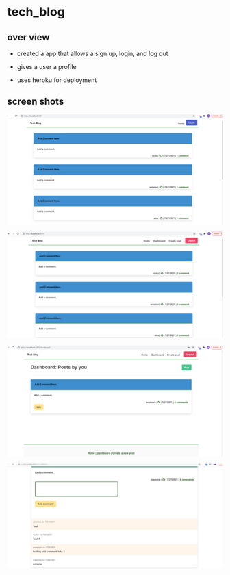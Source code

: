 # tech_blog

## over view
* created a app that allows a sign up, login, and log out

* gives a user a profile

*  uses heroku for deployment

## screen shots

![home page](assets/home.png)

![logged in](assets/logedin.png)

![dashboard](assets/dash.png)

![edit](assets/edit.png)